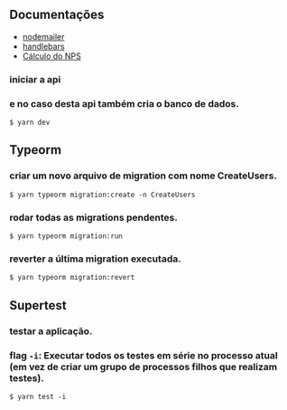 ## Documentações
- [nodemailer](http://ethereal.email/)
- [handlebars](https://handlebarsjs.com/)
- [Cálculo do NPS](https://marketplace.magazineluiza.com.br/nps/?partner_id=31849&gclid=CjwKCAiA1eKBBhBZEiwAX3gqlxFH0-uD7L80vfdmFeIE1Vln4lIHyo2ctRz-pBFGiGV2ElifrqdebRoCaTYQAvD_BwE)

### iniciar a api 
### e no caso desta api também cria o banco de dados.
```!/bin/bash
$ yarn dev
```
## Typeorm

### criar um novo arquivo de migration com nome CreateUsers.

```!/bin/bash
$ yarn typeorm migration:create -n CreateUsers
```
### rodar todas as migrations pendentes.
```!/bin/bash
$ yarn typeorm migration:run
```
### reverter a última migration executada.
```!/bin/bash
$ yarn typeorm migration:revert
```

## Supertest
### testar a aplicação.
### flag ```-i```: Executar todos os testes em série no processo atual (em vez de criar um grupo de processos filhos que realizam testes).

```!/bin/bash
$ yarn test -i
```
